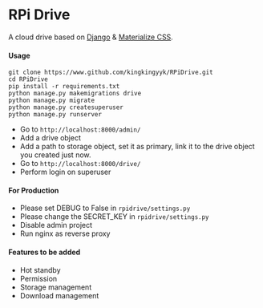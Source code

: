 # RPi Drive

A cloud drive based on [Django](https://www.djangoproject.com/) & [Materialize CSS](https://materializecss.com/).

#### Usage
```
git clone https://www.github.com/kingkingyyk/RPiDrive.git
cd RPiDrive
pip install -r requirements.txt
python manage.py makemigrations drive
python manage.py migrate
python manage.py createsuperuser
python manage.py runserver
```
- Go to `http://localhost:8000/admin/`
- Add a drive object
- Add a path to storage object, set it as primary, link it to the drive object you created just now.
- Go to `http://localhost:8000/drive/`
- Perform login on superuser

#### For Production
- Please set DEBUG to False in `rpidrive/settings.py`
- Please change the SECRET_KEY in `rpidrive/settings.py`
- Disable admin project
- Run nginx as reverse proxy

#### Features to be added
- Hot standby
- Permission
- Storage management
- Download management